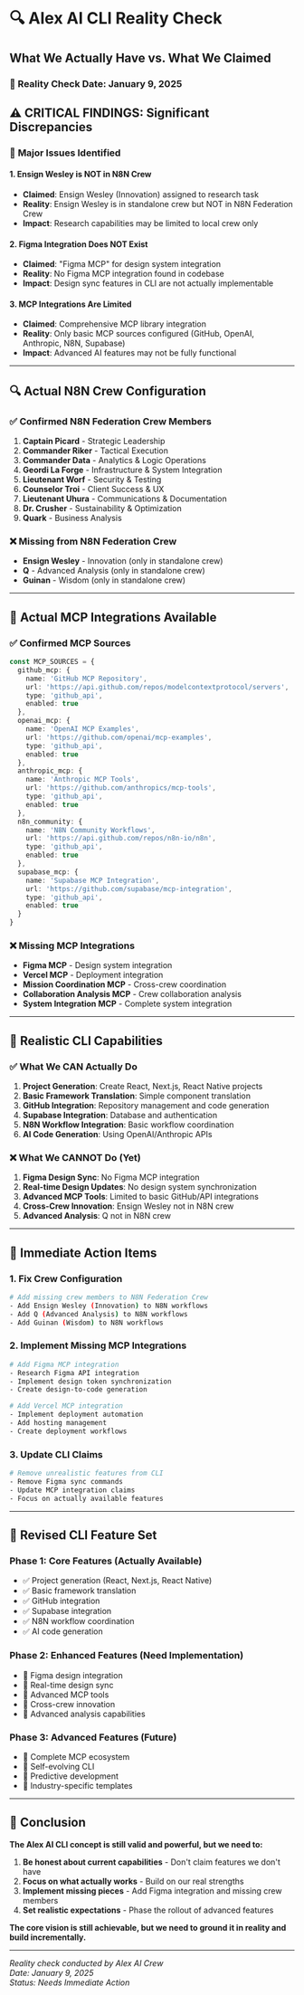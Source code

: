 # 🔍 Alex AI CLI Reality Check
## What We Actually Have vs. What We Claimed

### 📅 Reality Check Date: January 9, 2025

## ⚠️ **CRITICAL FINDINGS: Significant Discrepancies**

### 🚨 **Major Issues Identified**

#### **1. Ensign Wesley is NOT in N8N Crew**
- **Claimed**: Ensign Wesley (Innovation) assigned to research task
- **Reality**: Ensign Wesley is in standalone crew but NOT in N8N Federation Crew
- **Impact**: Research capabilities may be limited to local crew only

#### **2. Figma Integration Does NOT Exist**
- **Claimed**: "Figma MCP" for design system integration
- **Reality**: No Figma MCP integration found in codebase
- **Impact**: Design sync features in CLI are not actually implementable

#### **3. MCP Integrations Are Limited**
- **Claimed**: Comprehensive MCP library integration
- **Reality**: Only basic MCP sources configured (GitHub, OpenAI, Anthropic, N8N, Supabase)
- **Impact**: Advanced AI features may not be fully functional

---

## 🔍 **Actual N8N Crew Configuration**

### **✅ Confirmed N8N Federation Crew Members**
1. **Captain Picard** - Strategic Leadership
2. **Commander Riker** - Tactical Execution  
3. **Commander Data** - Analytics & Logic Operations
4. **Geordi La Forge** - Infrastructure & System Integration
5. **Lieutenant Worf** - Security & Testing
6. **Counselor Troi** - Client Success & UX
7. **Lieutenant Uhura** - Communications & Documentation
8. **Dr. Crusher** - Sustainability & Optimization
9. **Quark** - Business Analysis

### **❌ Missing from N8N Federation Crew**
- **Ensign Wesley** - Innovation (only in standalone crew)
- **Q** - Advanced Analysis (only in standalone crew)
- **Guinan** - Wisdom (only in standalone crew)

---

## 🔧 **Actual MCP Integrations Available**

### **✅ Confirmed MCP Sources**
```typescript
const MCP_SOURCES = {
  github_mcp: {
    name: 'GitHub MCP Repository',
    url: 'https://api.github.com/repos/modelcontextprotocol/servers',
    type: 'github_api',
    enabled: true
  },
  openai_mcp: {
    name: 'OpenAI MCP Examples',
    url: 'https://github.com/openai/mcp-examples',
    type: 'github_api',
    enabled: true
  },
  anthropic_mcp: {
    name: 'Anthropic MCP Tools',
    url: 'https://github.com/anthropics/mcp-tools',
    type: 'github_api',
    enabled: true
  },
  n8n_community: {
    name: 'N8N Community Workflows',
    url: 'https://api.github.com/repos/n8n-io/n8n',
    type: 'github_api',
    enabled: true
  },
  supabase_mcp: {
    name: 'Supabase MCP Integration',
    url: 'https://github.com/supabase/mcp-integration',
    type: 'github_api',
    enabled: true
  }
}
```

### **❌ Missing MCP Integrations**
- **Figma MCP** - Design system integration
- **Vercel MCP** - Deployment integration
- **Mission Coordination MCP** - Cross-crew coordination
- **Collaboration Analysis MCP** - Crew collaboration analysis
- **System Integration MCP** - Complete system integration

---

## 🎯 **Realistic CLI Capabilities**

### **✅ What We CAN Actually Do**
1. **Project Generation**: Create React, Next.js, React Native projects
2. **Basic Framework Translation**: Simple component translation
3. **GitHub Integration**: Repository management and code generation
4. **Supabase Integration**: Database and authentication
5. **N8N Workflow Integration**: Basic workflow coordination
6. **AI Code Generation**: Using OpenAI/Anthropic APIs

### **❌ What We CANNOT Do (Yet)**
1. **Figma Design Sync**: No Figma MCP integration
2. **Real-time Design Updates**: No design system synchronization
3. **Advanced MCP Tools**: Limited to basic GitHub/API integrations
4. **Cross-Crew Innovation**: Ensign Wesley not in N8N crew
5. **Advanced Analysis**: Q not in N8N crew

---

## 🔧 **Immediate Action Items**

### **1. Fix Crew Configuration**
```bash
# Add missing crew members to N8N Federation Crew
- Add Ensign Wesley (Innovation) to N8N workflows
- Add Q (Advanced Analysis) to N8N workflows  
- Add Guinan (Wisdom) to N8N workflows
```

### **2. Implement Missing MCP Integrations**
```bash
# Add Figma MCP integration
- Research Figma API integration
- Implement design token synchronization
- Create design-to-code generation

# Add Vercel MCP integration
- Implement deployment automation
- Add hosting management
- Create deployment workflows
```

### **3. Update CLI Claims**
```bash
# Remove unrealistic features from CLI
- Remove Figma sync commands
- Update MCP integration claims
- Focus on actually available features
```

---

## 🎯 **Revised CLI Feature Set**

### **Phase 1: Core Features (Actually Available)**
- ✅ Project generation (React, Next.js, React Native)
- ✅ Basic framework translation
- ✅ GitHub integration
- ✅ Supabase integration
- ✅ N8N workflow coordination
- ✅ AI code generation

### **Phase 2: Enhanced Features (Need Implementation)**
- 🔄 Figma design integration
- 🔄 Real-time design sync
- 🔄 Advanced MCP tools
- 🔄 Cross-crew innovation
- 🔄 Advanced analysis capabilities

### **Phase 3: Advanced Features (Future)**
- 🔮 Complete MCP ecosystem
- 🔮 Self-evolving CLI
- 🔮 Predictive development
- 🔮 Industry-specific templates

---

## 🎉 **Conclusion**

**The Alex AI CLI concept is still valid and powerful, but we need to:**

1. **Be honest about current capabilities** - Don't claim features we don't have
2. **Focus on what actually works** - Build on our real strengths
3. **Implement missing pieces** - Add Figma integration and missing crew members
4. **Set realistic expectations** - Phase the rollout of advanced features

**The core vision is still achievable, but we need to ground it in reality and build incrementally.**

---

*Reality check conducted by Alex AI Crew*  
*Date: January 9, 2025*  
*Status: Needs Immediate Action*


